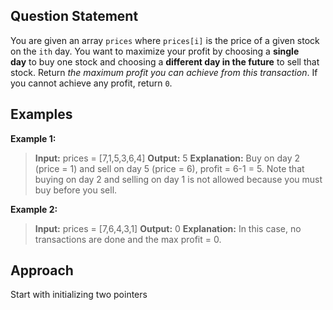## Question Statement

You are given an array `prices` where `prices[i]` is the price of a given stock on the `ith` day.
You want to maximize your profit by choosing a **single day** to buy one stock and choosing a **different day in the future** to sell that stock.
Return _the maximum profit you can achieve from this transaction_. If you cannot achieve any profit, return `0`.

## Examples

**Example 1:**
>**Input:** prices = [7,1,5,3,6,4]
>**Output:** 5
>**Explanation:** Buy on day 2 (price = 1) and sell on day 5 (price = 6), profit = 6-1 = 5.
>Note that buying on day 2 and selling on day 1 is not allowed because you must buy before you sell.

**Example 2:**
>**Input:** prices = [7,6,4,3,1]
>**Output:** 0
>**Explanation:** In this case, no transactions are done and the max profit = 0.

## Approach

Start with initializing two pointers